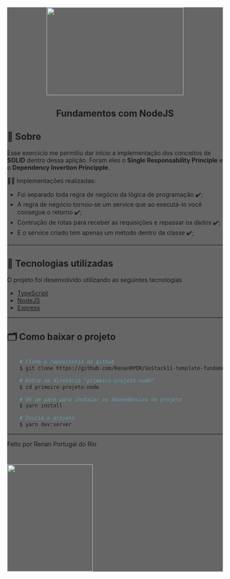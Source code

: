 <div style="background-color: #666">
  <h1 align="center">
      <img src="https://ik.imagekit.io/911o9a87sc/node_E0Z8dA8cB.png" width="320" height="205">
  </h1>

  <h2 align="center">
      <tittle>Fundamentos com NodeJS</tittle>
  <h2 >


  ## 💬️ Sobre

  Esse exercício me permitiu dar início a implementação dos conceitos de **SOLID** dentro dessa aplição. Foram eles o **Single Responsability Principle** e o **Dependency Invertion Principple**.

   👨‍💻️ Implementações realizadas:
  - Foi separado toda regra de negócio da lógica de programação ✔️;
  - A regra de negócio tornou-se um service que ao executá-lo você consegue o retorno ✔️;
  - Contrução de rotas para receber as requisições e repassar os dados ✔️;
  - E o service criado tem apenas um método dentro da classe ✔️;

---

  ## 🚀 Tecnologias utilizadas

  O projeto foi desenvolvido utilizando as seguintes tecnologias

  - [TypeScript](https://www.typescriptlang.org/)
  - [NodeJS](https://nodejs.org/en/about/)
  - [Express](https://expressjs.com/pt-br/)

  ---

  ## 🗂 Como baixar o projeto

  ```bash

      # Clone o repositório no github
      $ git clone https://github.com/RenanRPDR/GoStack11-template-fundamentos-node.git

      # Entre no diretório "primeiro-projeto-node"
      $ cd primeiro-projeto-node

      # Dê um yarn para instalar as dependências do projeto
      $ yarn install

      # Inicie o projeto
      $ yarn dev:server
  ```

  ---

  Feito por Renan Portugal do Rio

   <h1 align="left">
      <img src="https://ik.imagekit.io/911o9a87sc/logo_ytBUeCmpV.png"  width=200 height=250>
  </h1>

</div>
